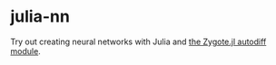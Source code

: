 # julia-nn

Try out creating neural networks with Julia and [the Zygote.jl autodiff module](https://github.com/FluxML/Zygote.jl).
